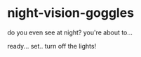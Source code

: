 # night-vision-goggles
do you even see at night? you're about to...

ready...
set..
turn off the lights!
